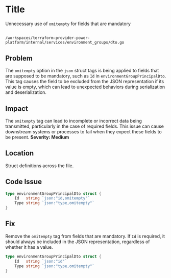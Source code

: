 # Title

Unnecessary use of `omitempty` for fields that are mandatory

##

`/workspaces/terraform-provider-power-platform/internal/services/environment_groups/dto.go`

## Problem

The `omitempty` option in the `json` struct tags is being applied to fields that are supposed to be mandatory, such as `Id` in `environmentGroupPrincipalDto`. This tag causes the field to be excluded from the JSON representation if its value is empty, which can lead to unexpected behaviors during serialization and deserialization.

## Impact

The `omitempty` tag can lead to incomplete or incorrect data being transmitted, particularly in the case of required fields. This issue can cause downstream systems or processes to fail when they expect these fields to be present. **Severity: Medium**

## Location

Struct definitions across the file.

## Code Issue

```go
type environmentGroupPrincipalDto struct {
	Id   string `json:"id,omitempty"`
	Type string `json:"type,omitempty"`
}
```

## Fix

Remove the `omitempty` tag from fields that are mandatory. If `Id` is required, it should always be included in the JSON representation, regardless of whether it has a value.

```go
type environmentGroupPrincipalDto struct {
	Id   string `json:"id"`
	Type string `json:"type,omitempty"`
}
```
